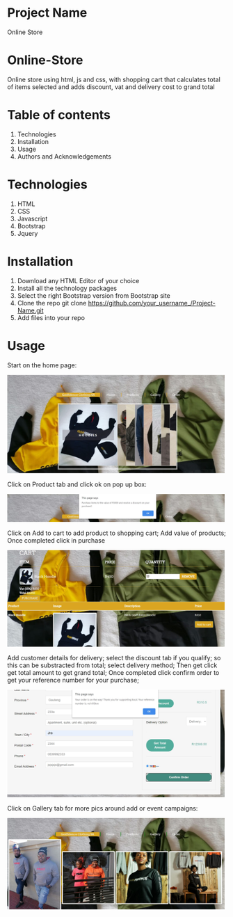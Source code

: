 # Project Name
Online Store

# Online-Store
Online store using html, js and css, with shopping cart that calculates total of items selected and adds discount, vat and delivery cost to grand total

# Table of contents
1. Technologies
2. Installation
3. Usage
4. Authors and Acknowledgements

# Technologies
1. HTML
2. CSS
3. Javascript
4. Bootstrap
5. Jquery

# Installation
1. Download any HTML Editor of your choice
2. Install all the technology packages
2. Select the right Bootstrap version from Bootstrap site
3. Clone the repo
git clone https://github.com/your_username_/Project-Name.git
4. Add files into your repo


# Usage

Start on the home page: 
<p align="left">
  <img src= "https://github.com/NTG841013/Online-Store/blob/master/images/image1.JPG" width ="500">
 </p>
 Click on Product tab and click ok on pop up box: 
<p align="left">
  <img src= "https://github.com/NTG841013/Online-Store/blob/master/images/image2.JPG" width ="500">
 </p>
  Click on Add to cart to add product to shopping cart;
  Add value of products;
  Once completed click in purchase
<p align="left">
  <img src= "https://github.com/NTG841013/Online-Store/blob/master/images/image3.JPG" width ="500">
 </p>
  Add customer details for delivery;
  select the discount tab if you qualify; 
  so this can be substracted from total; 
  select delivery method;
  Then get click get total amount to get grand total;
  Once completed click confirm order to get your reference number for your purchase;
<p align="left">
  <img src= "https://github.com/NTG841013/Online-Store/blob/master/images/image4.JPG" width ="500">
 </p>
  Click on Gallery tab for more pics around add or event campaigns: 
<p align="left">
  <img src= "https://github.com/NTG841013/Online-Store/blob/master/images/image5.JPG" width ="500">
 </p>


